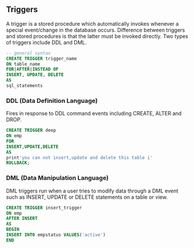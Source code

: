 ## Triggers

A trigger is a stored procedure which automatically invokes whenever a special event/change in the database occurs. Difference between triggers and stored procedures is that the latter must be invoked directly. Two types of triggers include DDL and DML.

```sql
-- general syntax
CREATE TRIGGER trigger_name
ON table_name
FOR|AFTER|INSTEAD OF
INSERT, UPDATE, DELETE
AS
sql_statements
```

### DDL (Data Definition Language)

Fires in response to DDL command events including CREATE, ALTER and DROP.

```sql
CREATE TRIGGER deep
ON emp
FOR
INSERT,UPDATE,DELETE
AS
print'you can not insert,update and delete this table i'
ROLLBACK;
```

### DML (Data Manipulation Language)

DML triggers run when a user tries to modify data through a DML event such as INSERT, UPDATE or DELETE statements on a table or view.

```sql
CREATE TRIGGER insert_trigger
ON emp
AFTER INSERT
AS
BEGIN
INSERT INTO empstatus VALUES('active')
END
```
